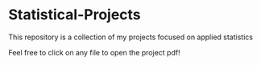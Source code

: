 # Statistical-Projects
This repository is a collection of my projects focused on applied statistics


Feel free to click on any file to open the project pdf!
